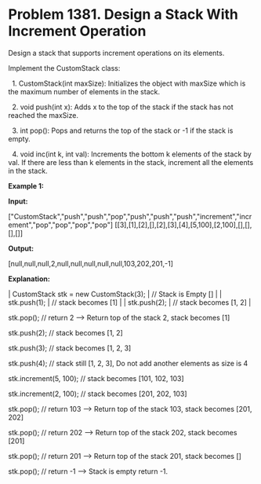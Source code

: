 # Problem 1381. Design a Stack With Increment Operation
<body>
<p>Design a stack that supports increment operations on its elements.</p>
<p>Implement the CustomStack class:</p>
<p>&nbsp;&nbsp;1. CustomStack(int maxSize): Initializes the object with maxSize which is the maximum number of elements in the stack.</p>
<p>&nbsp;&nbsp;2. void push(int x): Adds x to the top of the stack if the stack has not reached the maxSize.</p>
<p>&nbsp;&nbsp;3. int pop(): Pops and returns the top of the stack or -1 if the stack is empty.</p>
<p>&nbsp;&nbsp;4. void inc(int k, int val): Increments the bottom k elements of the stack by val. If there are less than k elements in the stack, increment all the elements in the stack.</p>

<p><b>Example 1:</b></p>
<p><b>Input:</b></p>
<p>["CustomStack","push","push","pop","push","push","push","increment","increment","pop","pop","pop","pop"]
[[3],[1],[2],[],[2],[3],[4],[5,100],[2,100],[],[],[],[]]</p>
<p><b>Output:</b></p>
<p>[null,null,null,2,null,null,null,null,null,103,202,201,-1]</p>
<p><b>Explanation:</b></p>
</body>
| CustomStack stk = new CustomStack(3); | // Stack is Empty [] |
| stk.push(1); |                         // stack becomes [1] |
| stk.push(2);  |                      // stack becomes [1, 2] |

stk.pop();                            // return 2 --> Return top of the stack 2, stack becomes [1]

stk.push(2);                          // stack becomes [1, 2]

stk.push(3);                          // stack becomes [1, 2, 3]

stk.push(4);                          // stack still [1, 2, 3], Do not add another elements as size is 4

stk.increment(5, 100);                // stack becomes [101, 102, 103]

stk.increment(2, 100);                // stack becomes [201, 202, 103]

stk.pop();                            // return 103 --> Return top of the stack 103, stack becomes [201, 202]

stk.pop();                            // return 202 --> Return top of the stack 202, stack becomes [201]

stk.pop();                            // return 201 --> Return top of the stack 201, stack becomes []

stk.pop();                            // return -1 --> Stack is empty return -1.
